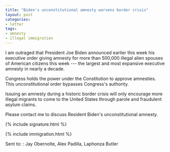 ```yaml
---
title: "Biden's unconstitutional amnesty worsens border crisis"
layout: post
categories:
- letter
tags:
- amnesty
- illegal immigration
---
```


I am outraged that President Joe Biden announced earlier this week his executive order giving amnesty for more than 500,000 illegal alien spouses of American citizens this week --- the largest and most expansive executive amnesty in nearly a decade.

Congress holds the power under the Constitution to approve amnesties. This unconstitutional order bypasses Congress's authority.

Issuing an amnesty during a historic border crisis will only encourage more illegal migrants to come to the United States through parole and fraudulent asylum claims.

Please contact me to discuss Resident Biden's unconstitutional amnesty.

{% include signature.html %}

{% include immigration.html %}

Sent to:
: Jay Obernolte, Alex Padilla, Laphonza Butler
